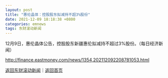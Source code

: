 ```yaml
---
layout: post
title: "惠伦晶体：控股股东拟减持不超3%股份"
date: 2021-12-09 18:18:38 +0800
categories: emnews
tags: 东财滚动新闻
---
```


12月9日，惠伦晶体公告，控股股东新疆惠伦拟减持不超过3%股份。（每日经济新闻）

<http://finance.eastmoney.com/news/1354,202112092208781053.html>

[返回东财滚动新闻](//finews.withounder.com/emnews/)｜[返回首页](//finews.withounder.com/)